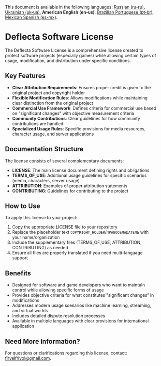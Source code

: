 This document is available in the following languages: [Russian (ru-ru)](/README_ru-ru.md), [Ukrainian (uk-ua)](/README_uk-ua.md), **American English (en-us)**, [Brazilian Portuguese (pt-br)](/README_pt-br.md), [Mexican Spanish (es-mx)](/README_es-mx.md).

# Deflecta Software License

The Deflecta Software License is a comprehensive license created to protect software projects (especially games) while allowing certain types of usage, modification, and distribution under specific conditions.

## Key Features

* **Clear Attribution Requirements**: Ensures proper credit is given to the original project and copyright holder
* **Flexible Modification Rules**: Allows modifications while maintaining clear distinction from the original project
* **Commercial Use Framework**: Defines criteria for commercial use based on "significant changes" with objective measurement criteria
* **Community Contributions**: Clear guidelines for how community contributions are handled
* **Specialized Usage Rules**: Specific provisions for media resources, character usage, and server applications

## Documentation Structure

The license consists of several complementary documents:

* **LICENSE**: The main license document defining rights and obligations
* **TERMS_OF_USE**: Additional usage guidelines for specific scenarios (media, characters, server usage)
* **ATTRIBUTION**: Examples of proper attribution statements
* **CONTRIBUTING**: Guidelines for contributing to the project

## How to Use

To apply this license to your project:

1. Copy the appropriate LICENSE file to your repository
2. Replace the placeholder text `COPYRIGHT_HOLDER`/`ПРАВООБЛАДАТЕЛЬ` with your name/organization
3. Include the supplementary files (TERMS_OF_USE, ATTRIBUTION, CONTRIBUTING) as needed
4. Ensure all files are properly translated if you need multi-language support

## Benefits

* Designed for software and game developers who want to maintain control while allowing specific forms of usage
* Provides objective criteria for what constitutes "significant changes" in modifications
* Addresses modern usage scenarios like machine learning, streaming, and virtual worlds
* Includes detailed dispute resolution processes
* Available in multiple languages with clear provisions for international application

## Need More Information?

For questions or clarifications regarding this license, contact: <firvelfrivol@gmail.com>.
